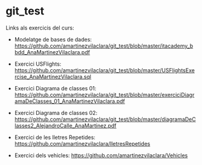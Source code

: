 # git_test

Links als exercicis del curs:

- Modelatge de bases de dades:
https://github.com/amartinezvilaclara/git_test/blob/master/itacademy_bbdd_AnaMartinezVilaclara.pdf

- Exercici USFlights:
https://github.com/amartinezvilaclara/git_test/blob/master/USFlightsExercise_AnaMartinezVilaclara.sql

- Exercici Diagrama de classes 01:
https://github.com/amartinezvilaclara/git_test/blob/master/exerciciDiagramaDeClasses_01_AnaMartinezVilaclara.pdf

- Exercici Diagrama de classes 02:
https://github.com/amartinezvilaclara/git_test/blob/master/diagramaDeClasses2_AlejandroCalle_AnaMartinez.pdf

- Exercici de les lletres Repetides:
https://github.com/amartinezvilaclara/lletresRepetides

- Exercici dels vehicles:
https://github.com/amartinezvilaclara/Vehicles




